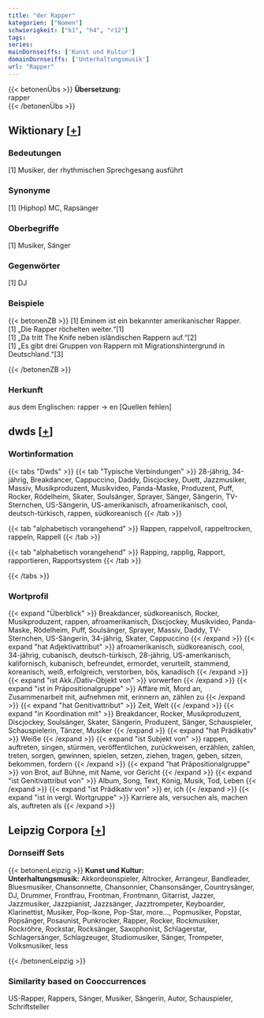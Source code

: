 ```yaml
---
title: "der Rapper"
kategorien: ["Nomen"]
schwierigkeit: ["k1", "h4", "r12"]
tags:
series:
mainDornseiffs: ['Kunst und Kultur']
domainDornseiffs: ['Unterhaltungsmusik']
url: "Rapper"
---
```


{{< betonenÜbs >}}
**Übersetzung:**  
rapper  
{{< /betonenÜbs >}}

## Wiktionary [[+](https://de.wiktionary.org/wiki/Rapper)]

### Bedeutungen
[1] Musiker, der rhythmischen Sprechgesang ausführt  

### Synonyme
[1] (Hiphop) MC, Rapsänger  

### Oberbegriffe
[1] Musiker, Sänger  

### Gegenwörter
[1] DJ  

### Beispiele
{{< betonenZB >}}
[1] Eminem ist ein bekannter amerikanischer Rapper.  
[1] „Die Rapper röchelten weiter.“[1]  
[1] „Da tritt The Knife neben isländischen Rappern auf.“[2]  
[1] „Es gibt drei Gruppen von Rappern mit Migrationshintergrund in Deutschland.“[3]  

{{< /betonenZB >}}
### Herkunft
aus dem Englischen: rapper → en [Quellen fehlen]  



## dwds [[+](https://www.dwds.de/wb/Rapper)]

### Wortinformation
{{< tabs "Dwds" >}}
{{< tab "Typische Verbindungen" >}}
28-jährig, 34-jährig, Breakdancer, Cappuccino, Daddy, Discjockey, Duett, Jazzmusiker, Massiv, Musikproduzent, Musikvideo, Panda-Maske, Produzent, Puff, Rocker, Rödelheim, Skater, Soulsänger, Sprayer, Sänger, Sängerin, TV-Sternchen, US-Sängerin, US-amerikanisch, afroamerikanisch, cool, deutsch-türkisch, rappen, südkoreanisch
{{< /tab >}}

{{< tab "alphabetisch vorangehend" >}}
Rappen, rappelvoll, rappeltrocken, rappeln, Rappell
{{< /tab >}}

{{< tab "alphabetisch vorangehend" >}}
Rapping, rapplig, Rapport, rapportieren, Rapportsystem
{{< /tab >}}

{{< /tabs >}}

### Wortprofil
{{< expand "Überblick" >}} Breakdancer, südkoreanisch, Rocker, Musikproduzent, rappen, afroamerikanisch, Discjockey, Musikvideo, Panda-Maske, Rödelheim, Puff, Soulsänger, Sprayer, Massiv, Daddy, TV-Sternchen, US-Sängerin, 34-jährig, Skater, Cappuccino {{< /expand >}}
{{< expand "hat Adjektivattribut" >}} afroamerikanisch, südkoreanisch, cool, 34-jährig, cubanisch, deutsch-türkisch, 28-jährig, US-amerikanisch, kalifornisch, kubanisch, befreundet, ermordet, verurteilt, stammend, koreanisch, weiß, erfolgreich, verstorben, bös, kanadisch {{< /expand >}}
{{< expand "ist Akk./Dativ-Objekt von" >}} vorwerfen {{< /expand >}}
{{< expand "ist in Präpositionalgruppe" >}} Affäre mit, Mord an, Zusammenarbeit mit, aufnehmen mit, erinnern an, zählen zu {{< /expand >}}
{{< expand "hat Genitivattribut" >}} Zeit, Welt {{< /expand >}}
{{< expand "in Koordination mit" >}} Breakdancer, Rocker, Musikproduzent, Discjockey, Soulsänger, Skater, Sängerin, Produzent, Sänger, Schauspieler, Schauspielerin, Tänzer, Musiker {{< /expand >}}
{{< expand "hat Prädikativ" >}} Weiße {{< /expand >}}
{{< expand "ist Subjekt von" >}} rappen, auftreten, singen, stürmen, veröffentlichen, zurückweisen, erzählen, zahlen, treten, sorgen, gewinnen, spielen, setzen, ziehen, tragen, geben, sitzen, bekommen, fordern {{< /expand >}}
{{< expand "hat Präpositionalgruppe" >}} von Brot, auf Bühne, mit Name, vor Gericht {{< /expand >}}
{{< expand "ist Genitivattribut von" >}} Album, Song, Text, König, Musik, Tod, Leben {{< /expand >}}
{{< expand "ist Prädikativ von" >}} er, ich {{< /expand >}}
{{< expand "ist in vergl. Wortgruppe" >}} Karriere als, versuchen als, machen als, auftreten als {{< /expand >}}

## Leipzig Corpora [[+](https://corpora.uni-leipzig.de/en/res?word=Rapper&corpusId=deu_newscrawl-public_2018)]

### Dornseiff Sets
{{< betonenLeipzig >}}
**Kunst und Kultur:**  
**Unterhaltungsmusik:** Akkordeonspieler, Altrocker, Arrangeur, Bandleader, Bluesmusiker, Chansonnette, Chansonnier, Chansonsänger, Countrysänger, DJ, Drummer, Frontfrau, Frontman, Frontmann, Gitarrist, Jazzer, Jazzmusiker, Jazzpianist, Jazzsänger, Jazztrompeter, Keyboarder, Klarinettist, Musiker, Pop-Ikone, Pop-Star, more..., Popmusiker, Popstar, Popsänger, Posaunist, Punkrocker, Rapper, Rocker, Rockmusiker, Rockröhre, Rockstar, Rocksänger, Saxophonist, Schlagerstar, Schlagersänger, Schlagzeuger, Studiomusiker, Sänger, Trompeter, Volksmusiker, less  

{{< /betonenLeipzig >}}

### Similarity based on Cooccurrences
US-Rapper, Rappers, Sänger, Musiker, Sängerin, Autor, Schauspieler, Schriftsteller

